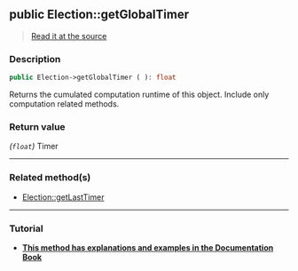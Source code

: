 ## public Election::getGlobalTimer

> [Read it at the source](https://github.com/julien-boudry/Condorcet/blob/master/src/Election.php#L224)

### Description    

```php
public Election->getGlobalTimer ( ): float
```

Returns the cumulated computation runtime of this object. Include only computation related methods.
    

### Return value   

*(`float`)* Timer


---------------------------------------

### Related method(s)      

* [Election::getLastTimer](/Docs/api-reference/Election%20Class/Election--getLastTimer.md)    

---------------------------------------

### Tutorial

* **[This method has explanations and examples in the Documentation Book](https://www.condorcet.io/3.AsPhpLibrary/7.GoFurther/TimerBenchMarking)**    
